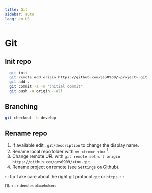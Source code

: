 ```yaml
---
title: Git
sidebar: auto
lang: en-US
---
```

<!-- markdownlint-disable MD033 -->

# Git

## Init repo

```bash
  git init
  git remote add origin https://github.com/ges0909/<project>.git
  git add .
  git commit -a -m "initial commit"
  git push -u origin --all
```

## Branching

```bash
git checkout -b develop
```

## Rename repo

1. If available edit `.git/description` to change the display name.
2. Rename local repo folder with `mv <from> <to>` <sup>1</sup>.
3. Change remote URL with `git remote set-url origin https://github.com/ges0909/<to>.git`.
4. Rename project on remote (see `Settings` on [Github](https://github.com/)).

  ::: tip
  Take care about the right git protocol `git` or `https`.
  :::

<span style="font-size:smaller">[1]: `<..>` denotes placeholders</span>
